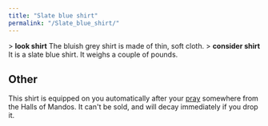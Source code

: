 ```yaml
---
title: "Slate blue shirt"
permalink: "/Slate_blue_shirt/"
---
```


\> **look shirt**
The bluish grey shirt is made of thin, soft cloth.
\> **consider shirt**
It is a slate blue shirt. It weighs a couple of pounds.

## Other

This shirt is equipped on you automatically after your
[pray](pray "wikilink") somewhere from the Halls of Mandos. It can't be
sold, and will decay immediately if you drop it.
